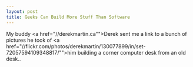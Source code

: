 ```yaml
--- 
layout: post
title: Geeks Can Build More Stuff Than Software
---
```

My buddy <a href="//derekmartin.ca"">Derek</a> sent me a link to a bunch of pictures he took of <a href="//flickr.com/photos/derekmartin/130077899/in/set-72057594109348817/"">him building a corner computer desk from an old desk.</a>.
